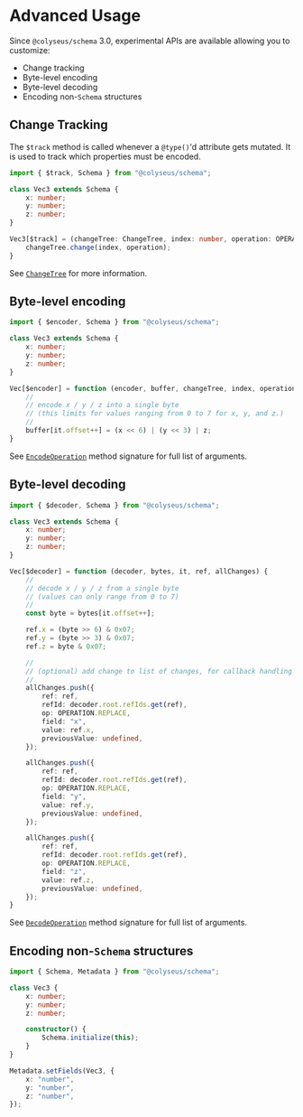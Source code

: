 # Advanced Usage

Since `@colyseus/schema` 3.0, experimental APIs are available allowing you to
customize:

- Change tracking
- Byte-level encoding
- Byte-level decoding
- Encoding non-`Schema` structures

## Change Tracking

The `$track` method is called whenever a `@type()`'d attribute gets mutated. It
is used to track which properties must be encoded.

```typescript
import { $track, Schema } from "@colyseus/schema";

class Vec3 extends Schema {
    x: number;
    y: number;
    z: number;
}

Vec3[$track] = (changeTree: ChangeTree, index: number, operation: OPERATION = OPERATION.ADD) {
    changeTree.change(index, operation);
}
```

See [`ChangeTree`](https://github.com/colyseus/schema/blob/f755b94c5e618cfd6cdf2182199ec87b68fdae47/src/encoder/ChangeTree.ts) for more information.

## Byte-level encoding

```typescript
import { $encoder, Schema } from "@colyseus/schema";

class Vec3 extends Schema {
    x: number;
    y: number;
    z: number;
}

Vec[$encoder] = function (encoder, buffer, changeTree, index, operation, it, isEncodeAll, hasView) {
    //
    // encode x / y / z into a single byte
    // (this limits for values ranging from 0 to 7 for x, y, and z.)
    //
    buffer[it.offset++] = (x << 6) | (y << 3) | z;
}
```

See [`EncodeOperation`](https://github.com/colyseus/schema/blob/f755b94c5e618cfd6cdf2182199ec87b68fdae47/src/encoder/EncodeOperation.ts#L16-L25) method signature for full list of arguments.

## Byte-level decoding

```typescript
import { $decoder, Schema } from "@colyseus/schema";

class Vec3 extends Schema {
    x: number;
    y: number;
    z: number;
}

Vec[$decoder] = function (decoder, bytes, it, ref, allChanges) {
    //
    // decode x / y / z from a single byte
    // (values can only range from 0 to 7)
    //
    const byte = bytes[it.offset++];

    ref.x = (byte >> 6) & 0x07;
    ref.y = (byte >> 3) & 0x07;
    ref.z = byte & 0x07;

    //
    // (optional) add change to list of changes, for callback handling
    //
    allChanges.push({
        ref: ref,
        refId: decoder.root.refIds.get(ref),
        op: OPERATION.REPLACE,
        field: "x",
        value: ref.x,
        previousValue: undefined,
    });

    allChanges.push({
        ref: ref,
        refId: decoder.root.refIds.get(ref),
        op: OPERATION.REPLACE,
        field: "y",
        value: ref.y,
        previousValue: undefined,
    });

    allChanges.push({
        ref: ref,
        refId: decoder.root.refIds.get(ref),
        op: OPERATION.REPLACE,
        field: "z",
        value: ref.z,
        previousValue: undefined,
    });
}
```

See [`DecodeOperation`](https://github.com/colyseus/schema/blob/f755b94c5e618cfd6cdf2182199ec87b68fdae47/src/decoder/DecodeOperation.ts#L28-L34) method signature for full list of arguments.

## Encoding non-`Schema` structures

```typescript
import { Schema, Metadata } from "@colyseus/schema";

class Vec3 {
    x: number;
    y: number;
    z: number;

    constructor() {
        Schema.initialize(this);
    }
}

Metadata.setFields(Vec3, {
    x: "number",
    y: "number",
    z: "number",
});
```
